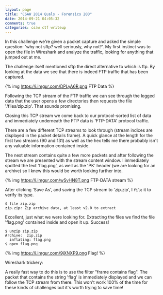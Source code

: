 ```yaml
---
layout: page
title: "CSAW 2014 Quals - Forensics 200"
date: 2014-09-21 04:05:32
comments: true
categories: csaw ctf writeup
---
```


In this challenge we're given a packet capture and asked the simple question: 'why not sftp? well seriously, why not?'. My first instinct was to open the file in Wireshark and analyze the traffic, looking for anything that jumped out at me.

The challenge itself mentioned sftp the direct alternative to which is ftp. By looking at the data we see that there is indeed FTP traffic that has been captured. 

{% img https://i.imgur.com/DPLyA6R.png FTP Data %}

Following the TCP stream of the FTP traffic we can see through the logged data that the user opens a few directories then requests the file '/files/zip.zip'. That sounds promising.

Closing this TCP stream we come back to our protocol-sorted list of data and immediately underneath the FTP data is 'FTP-DATA' protocol traffic.

There are a few different TCP streams to look through (stream indices are displayed in the packet details frame). A quick glance at the length for the first two streams (90 and 131) as well as the hex tells me there probably isn't any valuable information contained inside.

The next stream contains quite a few more packets and after following the stream we are presented with the stream content window. I immediately spotted the text 'flag.png', as well as the 'PK' header (we are looking for an archive) so I knew this would be worth looking further into.

{% img https://i.imgur.com/wSvHN8T.png FTP-DATA stream %}

After clicking 'Save As', and saving the TCP stream to 'zip.zip', I `file` it to verify its type.

```
$ file zip.zip
zip.zip: Zip archive data, at least v2.0 to extract
```

Excellent, just what we were looking for. Extracting the files we find the file 'flag.png' contained inside and open it up. Success!

```
$ unzip zip.zip
Archive:  zip.zip
  inflating: flag.png
$ open flag.png
```

{% img https://i.imgur.com/9jXNXP9.png Flag! %}

Wireshark trickery:

A really fast way to do this is to use the filter "frame contains flag". The packet that contains the string 'flag' is immediately displayed and we can follow the TCP stream from there. This won't work 100% of the time for these kinds of challenges but it's worth trying to save time!
